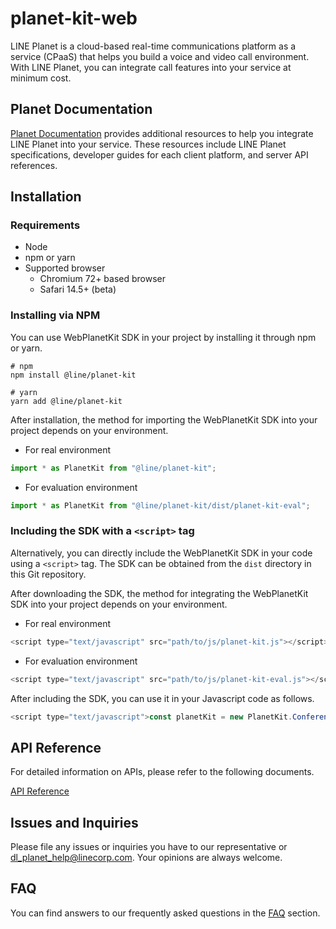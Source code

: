 # planet-kit-web

LINE Planet is a cloud-based real-time communications platform as a service (CPaaS) that helps you build a voice and video call environment. With LINE Planet, you can integrate call features into your service at minimum cost.

## Planet Documentation

[Planet Documentation](https://docs.lineplanet.me/) provides additional resources to help you integrate LINE Planet into your service. These resources include LINE Planet specifications, developer guides for each client platform, and server API references.

## Installation

### Requirements

- Node
- npm or yarn
- Supported browser
  - Chromium 72+ based browser
  - Safari 14.5+ (beta)

### Installing via NPM

You can use WebPlanetKit SDK in your project by installing it through npm or yarn.

```
# npm
npm install @line/planet-kit

# yarn
yarn add @line/planet-kit
```

After installation, the method for importing the WebPlanetKit SDK into your project depends on your environment.

- For real environment

```javascript
import * as PlanetKit from "@line/planet-kit";
```

- For evaluation environment

```javascript
import * as PlanetKit from "@line/planet-kit/dist/planet-kit-eval";
```

### Including the SDK with a `<script>` tag

Alternatively, you can directly include the WebPlanetKit SDK in your code using a `<script>` tag. The SDK can be obtained from the `dist` directory in this Git repository.

After downloading the SDK, the method for integrating the WebPlanetKit SDK into your project depends on your environment.

- For real environment

```javascript
<script type="text/javascript" src="path/to/js/planet-kit.js"></script>
```

- For evaluation environment

```javascript
<script type="text/javascript" src="path/to/js/planet-kit-eval.js"></script>
```

After including the SDK, you can use it in your Javascript code as follows.

```javascript
<script type="text/javascript">const planetKit = new PlanetKit.Conference();</script>
```

## API Reference

For detailed information on APIs, please refer to the following documents.

[API Reference](https://docs.lineplanet.me/api-reference/client/web/5.2/index.html)

## Issues and Inquiries

Please file any issues or inquiries you have to our representative or dl_planet_help@linecorp.com.
Your opinions are always welcome.

## FAQ

You can find answers to our frequently asked questions in the [FAQ](https://docs.lineplanet.me/help/faq/) section.
